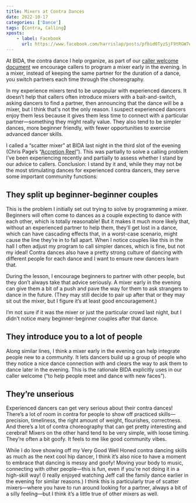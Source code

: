 ```yaml
---
title: Mixers at Contra Dances
date: 2022-10-17
categories: ['Dance']
tags: [Contra, Calling]
xposts:
    - label: Facebook
      url: https://www.facebook.com/harrislap/posts/pfbid0TyzSjF9tRGW7qCt7oE4CYZ9vNCiuKKVa8DQmJWM7AXak9G3tzt6CoCL9795perZQl
---
```


At BIDA, the contra dance I help organize, as part of our [caller welcome document][callerdoc] we encourage callers to program a mixer early in the evening. In a mixer, instead of keeping the same partner for the duration of a dance, you switch partners each time through the choreography.

In my experience mixers tend to be unpopular with experienced dancers. It doesn’t help that callers often introduce mixers with a bait-and-switch, asking dancers to find a partner, then announcing that the dance will be a mixer, but I think that's not the only reason. I suspect experienced dancers enjoy them less because it gives them less time to connect with a particular partner—something they might really value. They also tend to be simpler dances, more beginner friendly, with fewer opportunities to exercise advanced dancer skills.

I called a “scatter mixer” at BIDA last night in the third slot of the evening (Chris Page’s “[Accretion Reel][]”). This was partially to solve a calling problem I’ve been experiencing recently and partially to assess whether I stand by our advice to callers. Conclusion: I stand by it and, while they may not be the most stimulating dances for experienced contra dancers, they serve some important community functions:

## They split up beginner-beginner couples

This is the problem I initially set out trying to solve by programming a mixer. Beginners will often come to dances as a couple expecting to dance with each other, which is totally reasonable! But it makes it much more likely that, without an experienced partner to help them, they’ll get lost in a dance, which can have cascading effects that, in a worst-case scenario, might cause the line they’re in to fall apart. When I notice couples like this in the hall I often adjust my program to call simpler dances, which is fine, but not my ideal! Contra dances also have a pretty strong culture of dancing with different people for each dance and I want to ensure new dancers learn that.

During the lesson, I encourage beginners to partner with other people, but they don’t always take that advice seriously. A mixer early in the evening can give them a bit of a push and pave the way for them to ask strangers to dance in the future. (They may still decide to pair up after that or they may sit out the mixer, but I figure it’s at least good encouragement.)

I’m not sure if it was the mixer or just the particular crowd last night, but I didn’t notice many beginner-beginner couples after that dance.

## They introduce you to a lot of people

Along similar lines, I think a mixer early in the evening can help integrate people new to a community. It lets dancers build up a group of people who they notice a nice dance connection with and clears the way to ask them to dance later in the evening. This is the rationale BIDA explicitly uses in our caller welcome (“to help people meet and dance with new faces”).

## They’re unserious

Experienced dancers can get very serious about their contra dances! There’s a lot of room in contra for people to show off practiced skills—precision, timeliness, the right amount of weight, flourishes, correctness. And there’s a lot of contra choreography that can get pretty interesting and cerebral! Mixers on the other hand tend to be very simple, with loose timing. They’re often a bit goofy. It feels to me like good community vibes.

While I do love showing off my Very Good Well Honed contra dancing skills as much as the next cool hip dancer, I think it’s also nice to have a moment to embrace that dancing is messy and goofy! Moving your body to music, connecting with other people—this is fun, even if you're not doing it in a high-skill way! (I really enjoyed watching Jeff call the family dance earlier in the evening for similar reasons.) I think this is particularly true of scatter mixers—where you have to run around looking for a partner, always a bit of a silly feeling—but I think it’s a little true of other mixers as well.

[callerdoc]: https://www.bidadance.org/caller-welcome
[Accretion Reel]: http://chrispagecontra.awardspace.us/dances/index.htm...
